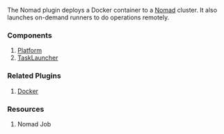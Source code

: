 The Nomad plugin deploys a Docker container to a [Nomad](https://www.nomadproject.io/)
cluster. It also launches on-demand runners to do operations remotely.

### Components

1. [Platform](/waypoint/integrations/hashicorp/nomad/latest/components/platform/nomad-platform)
2. [TaskLauncher](/waypoint/integrations/hashicorp/nomad/latest/components/task/nomad-task)

### Related Plugins

1. [Docker](/waypoint/integrations/hashicorp/docker)

### Resources

1. Nomad Job
